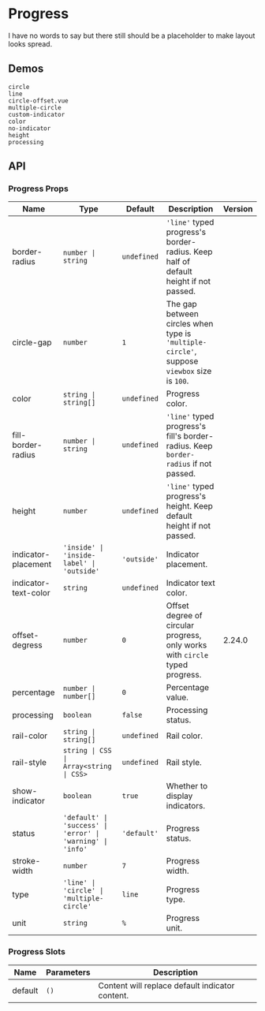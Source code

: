 # Progress

I have no words to say but there still should be a placeholder to make layout looks spread.

## Demos

```demo
circle
line
circle-offset.vue
multiple-circle
custom-indicator
color
no-indicator
height
processing
```

## API

### Progress Props

| Name | Type | Default | Description | Version |
| --- | --- | --- | --- | --- |
| border-radius | `number \| string` | `undefined` | `'line'` typed progress's border-radius. Keep half of default height if not passed. |  |
| circle-gap | `number` | `1` | The gap between circles when type is `'multiple-circle'`, suppose `viewbox` size is `100`. |  |
| color | `string \| string[]` | `undefined` | Progress color. |  |
| fill-border-radius | `number \| string` | `undefined` | `'line'` typed progress's fill's border-radius. Keep `border-radius` if not passed. |  |
| height | `number` | `undefined` | `'line'` typed progress's height. Keep default height if not passed. |  |
| indicator-placement | `'inside' \| 'inside-label' \| 'outside'` | `'outside'` | Indicator placement. |  |
| indicator-text-color | `string` | `undefined` | Indicator text color. |  |
| offset-degress | `number` | `0` | Offset degree of circular progress, only works with `circle` typed progress. | 2.24.0 |
| percentage | `number \| number[]` | `0` | Percentage value. |  |
| processing | `boolean` | `false` | Processing status. |  |
| rail-color | `string \| string[]` | `undefined` | Rail color. |  |
| rail-style | `string \| CSS \| Array<string \| CSS>` | `undefined` | Rail style. |  |
| show-indicator | `boolean` | `true` | Whether to display indicators. |  |
| status | `'default' \| 'success' \| 'error' \| 'warning' \| 'info'` | `'default'` | Progress status. |  |
| stroke-width | `number` | `7` | Progress width. |  |
| type | `'line' \| 'circle' \| 'multiple-circle'` | `line` | Progress type. |  |
| unit | `string` | `%` | Progress unit. |  |

### Progress Slots

| Name    | Parameters | Description                                     |
| ------- | ---------- | ----------------------------------------------- |
| default | `()`       | Content will replace default indicator content. |
